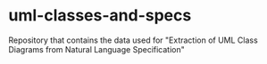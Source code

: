 # uml-classes-and-specs
Repository that contains the data used for "Extraction of UML Class Diagrams from Natural Language Specification"
